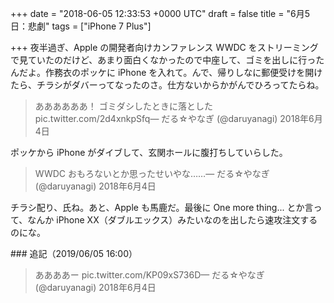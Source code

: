
+++
date = "2018-06-05 12:33:53 +0000 UTC"
draft = false
title = "6月5日：悲劇"
tags = ["iPhone 7 Plus"]

+++
夜半過ぎ、Apple の開発者向けカンファレンス WWDC をストリーミングで見ていたのだけど、あまり面白くなかったので中座して、ゴミを出しに行ったんだよ。作務衣のポッケに iPhone を入れて。んで、帰りしなに郵便受けを開けたら、チラシがダバーってなったのさ。仕方ないからかがんでひろってたらね。

>ああああああ！ ゴミダシしたときに落とした pic.twitter.com/2d4xnkpSfq— だる☆やなぎ (@daruyanagi) 2018年6月4日<script async="" src="https://platform.twitter.com/widgets.js" charset="utf-8"></script>

ポッケから iPhone がダイブして、玄関ホールに腹打ちしていらした。

>WWDC おもろないとか思ったせいやな……— だる☆やなぎ (@daruyanagi) 2018年6月4日<script async="" src="https://platform.twitter.com/widgets.js" charset="utf-8"></script>

チラシ配り、氏ね。あと、Apple も馬鹿だ。最後に One more thing... とか言って、なんか iPhone XX（ダブルエックス）みたいなのを出したら速攻注文するのにな。

<div class="section">
    ### 追記（2019/06/05 16:00）
    

>ああああー pic.twitter.com/KP09xS736D— だる☆やなぎ (@daruyanagi) 2018年6月4日<script async="" src="https://platform.twitter.com/widgets.js" charset="utf-8"></script>

</div>

